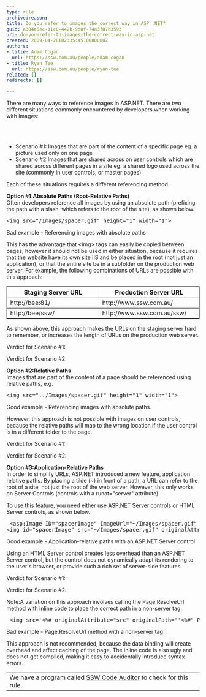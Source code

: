 ```yaml
---
type: rule
archivedreason: 
title: Do you refer to images the correct way in ASP .NET?
guid: a304e5ec-11c0-442b-9d8f-74a3f87b3593
uri: do-you-refer-to-images-the-correct-way-in-asp-net
created: 2009-04-28T02:35:45.0000000Z
authors:
- title: Adam Cogan
  url: https://ssw.com.au/people/adam-cogan
- title: Ryan Tee
  url: https://ssw.com.au/people/ryan-tee
related: []
redirects: []

---
```



There are many ways to reference images in ASP.NET. There are two different situations commonly encountered by developers when working with images&#58; 

<br><excerpt class='endintro'></excerpt><br>

  <ul>
    <li>Scenario #1&#58; Images that are part of the content of a specific page eg. a picture used only on one page </li>
    <li>Scenario #2&#58;Images that are shared across on user controls which are shared across different pages in a site eg. a shared logo used across the site (commonly in user controls, or master pages) </li>
</ul>
<p>Each of these situations requires a different referencing method.</p>
<p><b>Option #1&#58;Absolute Paths (Root-Relative Paths)</b><br>
Often developers reference all images by using an absolute path (prefixing the path with a slash, which refers to the root of the site), as shown below.</p>
<pre class="brush&#58;c-sharp">&lt;img src=&quot;/Images/spacer.gif&quot; height=&quot;1&quot; width=&quot;1&quot;&gt;
</pre>
<span class="ms-rteCustom-FigureBad">Bad example - Referencing images with absolute paths</span>
<p>This has the advantage that &lt;img&gt; tags can easily be copied between pages, however it should not be used in either situation, because it requires that the website have its own site IIS and be placed in the root (not just an application), or that the entire site be in a subfolder on the production web server. For example, the following combinations of URLs are possible with this approach&#58;</p>
<table style="border-collapse&#58;collapse;" class="clsSSWTable" border="1" cellspacing="0" cellpadding="0" width="100%">
    <tbody>
        <tr>
            <th width="250">Staging Server URL </th>
            <th width="250">Production Server URL </th>
        </tr>
        <tr>
            <td width="250">http&#58;//bee&#58;81/ </td>
            <td width="250">http&#58;//www.ssw.com.au/ </td>
        </tr>
        <tr>
            <td width="250">http&#58;//bee/ssw/ </td>
            <td width="250">http&#58;//www.ssw.com.au/ssw/ </td>
        </tr>
    </tbody>
</table>
<p>As shown above, this approach makes the URLs on the staging server hard to remember, or increases the length of URLs on the production web server.</p>
<p>Verdict for Scenario #1&#58; <img alt="" style="border-bottom&#58;0px solid;border-left&#58;0px solid;border-top&#58;0px solid;border-right&#58;0px solid;" border="0" src="/PublishingImages/fail.gif" /></p>
<p>Verdict for Scenario #2&#58; <img alt="" style="border-bottom&#58;0px solid;border-left&#58;0px solid;border-top&#58;0px solid;border-right&#58;0px solid;" border="0" src="/PublishingImages/fail.gif" /></p>
<p><b>Option #2&#58;Relative Paths</b><br>
Images that are part of the content of a page should be referenced using relative paths, e.g.</p>
<pre class="brush&#58;c-sharp">&lt;img src=&quot;../Images/spacer.gif&quot; height=&quot;1&quot; width=&quot;1&quot;&gt;
</pre>
<span class="ms-rteCustom-FigureGood">Good example - Referencing images with absolute paths.</span>
<p>However, this approach is not possible with images on user controls, because the relative paths will map to the wrong location if the user control is in a different folder to the page.</p>
<p>Verdict for Scenario #1&#58; <img alt="" style="border-bottom&#58;0px solid;border-left&#58;0px solid;border-top&#58;0px solid;border-right&#58;0px solid;" border="0" src="/PublishingImages/pass.gif" /></p>
<p>Verdict for Scenario #2&#58; <img alt="" style="border-bottom&#58;0px solid;border-left&#58;0px solid;border-top&#58;0px solid;border-right&#58;0px solid;" border="0" src="/PublishingImages/fail.gif" /></p>
<p><b>Option #3&#58;Application-Relative Paths</b><br>
In order to simplify URLs, ASP.NET introduced a new feature, application relative paths. By placing a tilde (~) in front of a path, a URL can refer to the root of a site, not just the root of the web server. However, this only works on Server Controls (controls with a runat=&quot;server&quot; attribute).</p>
<p>To use this feature, you need either use ASP.NET Server controls or HTML Server controls, as shown below.</p>
<pre class="brush&#58;c-sharp"> &lt;asp&#58;Image ID=&quot;spacerImage&quot; ImageUrl=&quot;~/Images/spacer.gif&quot; Runat=&quot;server&quot; /&gt;
&lt;img id=&quot;spacerImage&quot; src=&quot;~/Images/spacer.gif&quot; originalAttribute=&quot;src&quot; originalPath=&quot;&quot;~/Images/spacer.gif&quot;&quot; runat=&quot;server&quot;&gt;</pre>
<span class="ms-rteCustom-FigureGood">Good example - Application-relative paths with an ASP.NET Server control</span>
<p>Using an HTML Server control creates less overhead than an ASP.NET Server control, but the control does not dynamically adapt its rendering to the user's browser, or provide such a rich set of server-side features.</p>
<p>Verdict for Scenario #1&#58; <img alt="" style="border-bottom&#58;0px solid;border-left&#58;0px solid;border-top&#58;0px solid;border-right&#58;0px solid;" border="0" src="/PublishingImages/fail.gif" /></p>
<p>Verdict for Scenario #2&#58; <img alt="" style="border-bottom&#58;0px solid;border-left&#58;0px solid;border-top&#58;0px solid;border-right&#58;0px solid;" border="0" src="/PublishingImages/pass.gif" /></p>
<p>Note&#58;A variation on this approach involves calling the Page.ResolveUrl method with inline code to place the correct path in a non-server tag.</p>
<pre class="brush&#58;c-sharp"> &lt;img src='&lt;%# originalAttribute=&quot;src&quot; originalPath=&quot;'&lt;%#&quot; Page.ResolveUrl(&quot;~/Images/spacer.gif&quot;) %&gt;'&gt;</pre>
<span class="ms-rteCustom-FigureBad">Bad example - Page.ResolveUrl method with a non-server tag</span>
<p>This approach is not recommended, because the data binding will create overhead and affect caching of the page. The inline code is also ugly and does not get compiled, making it easy to accidentally introduce syntax errors.</p>
<table class="clsSSWProductTable" cellspacing="2" summary="Code Auditor">
    <tbody>
        <tr>
            <td>We have a program called <a href="http&#58;//www.ssw.com.au/ssw/CodeAuditor/Default.aspx">SSW Code Auditor</a> to check for this rule. </td>
        </tr>
    </tbody>
</table>



